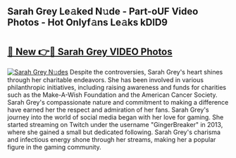 ## Sarah Grey Le𝚊ked N𝚞de - Part-oUF Video Photos - Hot Onlyf𝚊ns Le𝚊ks kDlD9

# <h2><a href="http://ac10044.deff.icu/?id=Sarah+Grey">🔗 New 👉🔴 Sarah Grey VIDEO Photos</a></h2>

[![Sarah Grey N𝚞des](https://i.imgur.com/rIISA9y.gif)](http://ac10044.deff.icu/?id=Sarah+Grey)
Despite the controversies, Sarah Grey's heart shines through her charitable endeavors. She has been involved in various philanthropic initiatives, including raising awareness and funds for charities such as the Make-A-Wish Foundation and the American Cancer Society. Sarah Grey's compassionate nature and commitment to making a difference have earned her the respect and admiration of her fans. Sarah Grey's journey into the world of social media began with her love for gaming. She started streaming on Twitch under the username "GingerBreaker" in 2013, where she gained a small but dedicated following. Sarah Grey's charisma and infectious energy shone through her streams, making her a popular figure in the gaming community.

